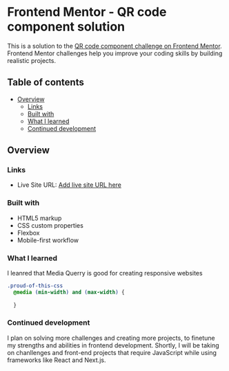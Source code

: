 # Frontend Mentor - QR code component solution

This is a solution to the [QR code component challenge on Frontend Mentor](https://www.frontendmentor.io/challenges/qr-code-component-iux_sIO_H). Frontend Mentor challenges help you improve your coding skills by building realistic projects. 

## Table of contents

- [Overview](#overview)
  - [Links](#links)
  - [Built with](#built-with)
  - [What I learned](#what-i-learned)
  - [Continued development](#continued-development)




## Overview

### Links

- Live Site URL: [Add live site URL here](https://your-live-site-url.com)



### Built with

- HTML5 markup
- CSS custom properties
- Flexbox
- Mobile-first workflow

### What I learned

I leanred that Media Querry is good for creating responsive websites 


```css
.proud-of-this-css 
  @media (min-width) and (max-width) {
  
  }

```


### Continued development

I plan on solving more challenges and creating more projects, to finetune my strengths and abilities in frontend development. Shortly, I will be taking on chanllenges and front-end projects that require JavaScript while using frameworks like React and Next.js.




